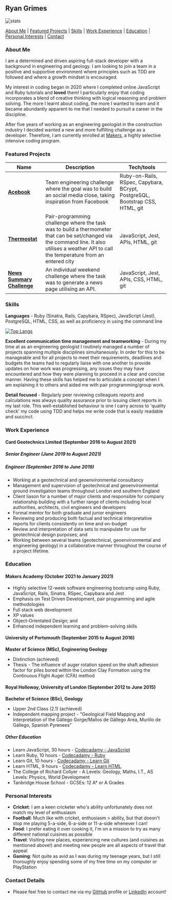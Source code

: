 ## Ryan Grimes

![stats](https://github-readme-stats.vercel.app/api?username=RPGrimes&show_icons=true&&count_private=true&include_all_commits=true)

[About Me](#AboutMe) | [Featured Projects](#FeaturedProjects) | [Skills](#Skills) | [Work Experience](#WorkExperience) | [Education](#Education) | [Personal Interests](#PersonalInterests) | [Contact](#Contact)
</div>

### <a name="AboutMe">About Me</a>

I am a determined and driven aspiring full-stack developer with a background in engineering and geology. I am looking to join a team in a positive and supportive environment where principles such as TDD are followed and where a growth mindset is encouraged.

My interest in coding began in 2020 where I completed online JavaScript and Ruby tutorials and **loved** them! I particularly enjoy that coding incorporates a blend of creative thinking with logical reasoning and problem solving. The more I learnt about coding, the more I wanted to learn and it became abundantly apparent to me that I needed to pursuit a career in the discipline.

After five years of working as an engineering geologist in the construction industry I decided wanted a new and more fulfilling challenge as a developer. Therefore, I am currently enrolled at [Makers](https://makers.tech/), a highly selective intensive coding program.

### <a name="FeaturedProjects">Featured Projects</a>

| Name                         | Description       | Tech/tools        |
| ---------------------------- | ----------------- | ----------------- |
| [**Acebook**](https://github.com/RPGrimes/Acebook) | Team engineering challenge where the goal was to build an social media close, taking inspiration from Facebook | Ruby-on-Rails, RSpec, Capybara, BCrypt, PostgreSQL, Bootstrap CSS, HTML, git |
| [**Thermostat**](https://github.com/RPGrimes/Thermostat) | Pair-programming challenge where the task was to build a thermometer that can be set/changed via the command line. It also utilises a weather API to call the temperature from an entered city | JavaScript, Jest, APIs, HTML, git  |
| [**News Summary Challenge**](https://github.com/RPGrimes/news-summary-challenge) | An individual weekend challenge where the task was to generate a news page utilising an API. | JavaScript, Jest, APIs, CSS, HTML, git |

### <a name="Skills">Skills</a>

**Languages** - Ruby (Sinatra, Rails, Capybara, RSpec), JavaScript (Jest), PostgreSQL, HTML, CSS, as well as proficiency in using the command line

[![Top Langs](https://github-readme-stats.vercel.app/api/top-langs/?username=RPGrimes&layout=compact&theme=panda)](https://github.com/RPGrimes/github-readme-stats)

**Excellent communication time management and teamworking** - During my time at as an engineering geologist I routinely managed a number of projects spanning multiple disciplines simultaneously. In order for this to be manageable and for all projects to meet their requirements, deadlines and budgets the teams had to regularly liaise with one another to provide updates on how work was progressing, any issues they may have encountered and how they were planning to proceed in a clear and concise manner. Having these skills has helped me to articulate a concept when I am explaining it to others and aided me with pair programming/group work.

**Detail focused** - Regularly peer reviewing colleagues reports and calculations was always quality assurance prior to issuing client reports in my last role. This well-established behaviour is one I carry across to 'quality check' my code using TDD and helps me write code that is easily readable and succinct.

### <a name="WorkExperience">Work Experience</a>

#### Card Geotechnics Limited (September 2016 to August 2021)  
##### Senior Engineer (June 2019 to August 2021)
##### Engineer (September 2016 to June 2019)

- Working at a geotechnical and geoenvironmental consultancy
- Management and supervision of geotechnical and geoenvironmental ground investigation teams throughout London and southern England
- Client liason for a number of major clients and responsible for company relationship building with a further range of clients including local authorities, architects, civil engineers and developers
- Formal mentor for both graduate and junior engineers
- Reviewing and producing both factual and technical interpretative reports for clients consistently on time and on-budget
- Review and interpretation of data sets to manipulate for use for geotechnical design purposes; and
- Working between several teams (geotechnical, geoenvironmental and engineering geology) in a collaborative manner throughout the course of a project lifetime.

### <a name="Education">Education</a>

#### Makers Academy (October 2021 to January 2021)
- Highly selective 12-week software engineering bootcamp using Ruby, JavaScript, Rails, Sinatra, RSpec, Capybara and Jest
- Emphasis on Test Driven Development, pair programming and agile methodologies
- Full stack web development
- XP values
- Object-Orientated Design; and 
- Enhanced independent learning and problem-solving skills

#### University of Portsmouth (September 2015 to August 2016)
**Master of Science (MSc), Engineering Geology**
- Distinction (achieved)
- Thesis - The influence of auger rotation speed on the shaft adhesion factor for piles bored within the London Clay Formation using the Continuous Flight Auger (CFA) method

#### Royal Holloway, University of London (September 2012 to June 2015)
**Bachelor of Science (BSc), Geology**
- Upper 2nd Class (2.1) (achieved)
- Independent mapping project - "Geological Field Mapping and Interpretation of the Gállego Gorge/Mallos de Gállego Area, Murillo de Gállego, Spanish Pyrenees"

##### Other Education
- Learn JavaScript, 30 hours - [Codecadamy - JavaScript](https://www.codecademy.com/learn/introduction-to-javascript)
- Learn Ruby, 10 hours - [Codecadamy - Ruby](https://www.codecademy.com/learn/learn-ruby)
- Learn Git, 10 hours - [Codecadamy - Learn Git](https://www.codecademy.com/learn/learn-git)
- Learn HTML, 9 hours - [Codecadamy - Learn HTML](https://www.codecademy.com/learn/learn-html)
- The College of Richard Collyer - A Levels: Geology, Maths, I.T., AS Levels: Physics, World Development
- Tanbridge House School - GCSEs: 12 A* or A Grades

### <a name="PersonalInterests">Personal Interests</a>

- **Cricket**: I am a keen cricketer who's ability unfortunately does not match my level of enthusiasm
- **Football**: Much like with cricket, enthusiasm > ability, but that doesn't stop me playing 5-a-side, 6-a-side or 11-a-side whenever I can!
- **Food**: I prefer eating it over cooking it, I'm on a mission to try as many different national cuisines as possible
- **Travel**: Visiting new places, experiencing new cultures (and cuisines as mentioned above!) and meeting new people are all aspects of travel that appeal
- **Gaming**: Not quite as avid as I was during my teenage years, but I still thoroughly enjoy spending some of my free time on my computer or PlayStation

### <a name="Contact">Contact Details</a>

- Please feel free to contact me via my [GitHub](https://github.com/RPGrimes) profile or [LinkedIn](https://www.linkedin.com/in/ryanpgrimes/) account!
